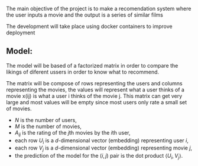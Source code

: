 The main objective of the project is to make a recomendation system where the user inputs a movie
and the output is a series of similar films

The development will take place using docker containers to improve deployment

## Model:

The model will be based of a factorized matrix in order to compare the likings of diferent ussers in order
to know what to recommend.

The matrix will be compose of rows representing the users and columns representing the movies, the values will represent what a user thinks of a movie
x(ij) is what a user i thinks of the movie j. This matrix can get very large and most values will be empty since most users only rate a small set of movies.

- $N$ is the number of users,
- $M$ is the number of movies,
- $A_{ij}$ is the rating of the $j$th movies by the $i$th user,
- each row $U_i$ is a $d$-dimensional vector (embedding) representing user $i$,
- each row $V_j$ is a $d$-dimensional vector (embedding) representing movie $j$,
- the prediction of the model for the $(i, j)$ pair is the dot product $\langle U_i, V_j \rangle$.
